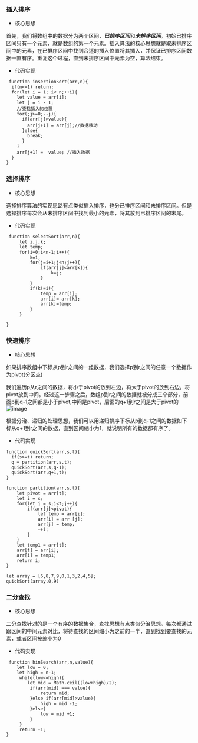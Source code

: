 ### 插入排序
- 核心思想

首先，我们将数组中的数据分为两个区间，***已排序区间***和***未排序区间***。初始已排序区间只有一个元素，就是数组的第一个元素。插入算法的核心思想就是取未排序区间中的元素，在已排序区间中找到合适的插入位置将其插入，并保证已排序区间数据一直有序。重复这个过程，直到未排序区间中元素为空，算法结束。

- 代码实现
```
 function insertionSort(arr,n){
  if(n<=1) return;
  for(let i = 1; i< n;++i){
    let value = arr[i];
    let j = i - 1;
    //查找插入的位置
    for(;j>=0;--j){
      if(arr[j]>value){
        arr[j+1] = arr[j];//数据移动
      }else{
        break;
      }
    }
    arr[j+1] =  value; //插入数据
  }
}
```

### 选择排序

- 核心思想

选择排序算法的实现思路有点类似插入排序，也分已排序区间和未排序区间。但是选择排序每次会从未排序区间中找到最小的元素，将其放到已排序区间的末尾。


- 代码实现
```
 function selectSort(arr,n){
     let i,j,k;
     let temp;
     for(i=0;i<n-1;i++){
         k=i;
         for(j=i+1;j<n;j++){
             if(arr[j]<arr[k]){
                 k=j;
             }
         }
         if(k!=i){
             temp = arr[i];
             arr[i]= arr[k];
             arr[k]=temp;
         }
     }
  
}
```

### 快速排序
- 核心思想

如果排序数组中下标从p到r之间的一组数据，我们选择p到r之间的任意一个数据作为pivot(分区点)

我们遍历p从r之间的数据，将小于pivot的放到左边，将大于pivot的放到右边，将pivot放到中间。经过这一步骤之后，数组p到r之间的数据就被分成三个部分，前面p到q-1之间都是小于pivot,中间是pivot，后面的q+1到r之间是大于pivot的
![image](https://static001.geekbang.org/resource/image/4d/81/4d892c3a2e08a17f16097d07ea088a81.jpg)

根据分治、递归的处理思想，我们可以用递归排序下标从p到q-1之间的数据如下标从q+1到r之间的数据，直到区间缩小为1，就说明所有的数据都有序了。


- 代码实现

```
function quickSort(arr,s,t){
  if(s>=t) return;
  q = partition(arr,s,t);
  quickSort(arr,s,q-1);
  quickSort(arr,q+1,t);  
}

function partition(arr,s,t){
    let pivot = arr[t];
    let i = s;
    for(let j = s;j<t;j++){
        if(arr[j]<pivot){
            let temp = arr[i];
            arr[i] = arr [j];
            arr[j] = temp;
            ++i;
        }
    }
    let temp1 = arr[t];
    arr[t] = arr[i];
    arr[i] = temp1;
    return i;
}

let array = [6,8,7,9,0,1,3,2,4,5];
quickSort(array,0,9)
```


### 二分查找

- 核心思想

二分查找针对的是一个有序的数据集合，查找思想有点类似分治思想。每次都通过跟区间的中间元素对比，将待查找的区间缩小为之前的一半，直到找到要查找的元素，或者区间被缩小为0

- 代码实现

```
 function binSearch(arr,n,value){
    let low = 0;
    let high = n-1;
     while(low<=high){
        let mid = Math.ceil((low+high)/2);
         if(arr[mid] === value){
             return mid;
         }else if(arr[mid]>value){
             high = mid -1;
         }else{
             low = mid +1;
         }
     }
     return -1;
}
```